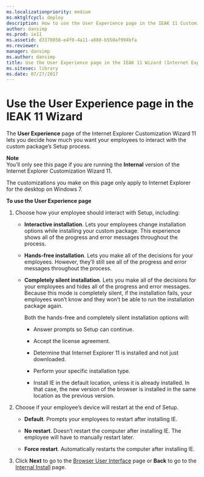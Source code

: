 ```yaml
---
ms.localizationpriority: medium
ms.mktglfcycl: deploy
description: How to use the User Experience page in the IEAK 11 Customization Wizard to decide user interaction with the Setup process.
author: dansimp
ms.prod: ie11
ms.assetid: d3378058-e4f0-4a11-a888-b550af994bfa
ms.reviewer: 
manager: dansimp
ms.author: dansimp
title: Use the User Experience page in the IEAK 11 Wizard (Internet Explorer Administration Kit 11 for IT Pros)
ms.sitesec: library
ms.date: 07/27/2017
---
```



# Use the User Experience page in the IEAK 11 Wizard
The **User Experience** page of the Internet Explorer Customization Wizard 11 lets you decide how much you want your employees to interact with the custom package’s Setup process.

**Note**<br>You’ll only see this page if you are running the **Internal** version of the Internet Explorer Customization Wizard 11.<p>The customizations you make on this page only apply to Internet Explorer for the desktop on Windows 7.

**To use the User Experience page**

1. Choose how your employee should interact with Setup, including:

   - **Interactive installation**. Lets your employees change installation options while installing your custom package. This experience shows all of the progress and error messages throughout the process.

   - **Hands-free installation**. Lets you make all of the decisions for your employees. However, they’ll still see all of the progress and error messages throughout the process.

   - **Completely silent installation**. Lets you make all of the decisions for your employees and hides all of the progress and error messages. Because this mode is completely silent, if the installation fails, your employees won’t know and they won’t be able to run the installation package again.
     <p>Both the hands-free and completely silent installation options will:
    
     - Answer prompts so Setup can continue.
    
     - Accept the license agreement.

     - Determine that Internet Explorer 11 is installed and not just downloaded.

     - Perform your specific installation type.

     - Install IE in the default location, unless it is already installed. In that case, the new version of the browser is installed in the same location as the previous version.

2. Choose if your employee’s device will restart at the end of Setup.

   -   **Default**. Prompts your employees to restart after installing IE.

   -   **No restart**. Doesn’t restart the computer after installing IE. The employee will have to manually restart later.

   -   **Force restart**. Automatically restarts the computer after installing IE.

3. Click **Next** to go to the [Browser User Interface](browser-ui-ieak11-wizard.md) page or **Back** to go to the [Internal Install](internal-install-ieak11-wizard.md) page.

 

 





